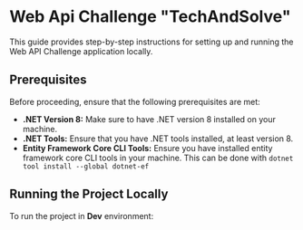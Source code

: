 # Web Api Challenge "TechAndSolve"

This guide provides step-by-step instructions for setting up and running the Web API Challenge application locally.

## Prerequisites

Before proceeding, ensure that the following prerequisites are met:

- **.NET Version 8:** Make sure to have .NET version 8 installed on your machine.
- **.NET Tools:** Ensure that you have .NET tools installed, at least version 8.
- **Entity Framework Core CLI Tools:** Ensure you have installed entity framework core CLI tools in your machine. This can be done with ```dotnet tool install --global dotnet-ef```

## Running the Project Locally
To run the project in **Dev** environment:

